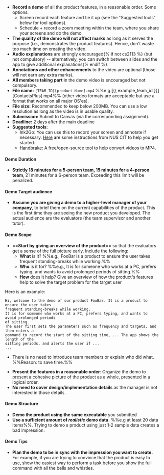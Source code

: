 
* **Record a demo** of all the product features, in a reasonable order. Some options:
  * Screen record each feature and tie it up (see the  "Suggested tools" below for tool options).
  * Schedule + record a zoom meeting within the team, where you share your screens and do the demo.
* **The quality of the demo will not affect marks** as long as it serves the purpose (i.e., demonstrates the product features). Hence, don't waste too much time on creating the video.
* **Audio explanations** are strongly encouraged{% if not cs2113 %} (but not compulsory) -- alternatively, you can switch between slides and the app to give additional explanations{% endif %}.
* **Annotations and other enhancements** to the video are optional (those will not earn any extra marks).
* **All members taking part** in the demo video is encouraged but not compulsory.
* **File name:** `[TEAM_ID][product Name].mp4`  %%e.g.[{{ example_team_id }}][ContactsPlus].mp4%% (other video formats are acceptable but use a format that works on all major OS'es).
* **File size:** Recommended to keep below 200MB. You can use a low resolution as long as the video is in usable quality.
* **Submission:** Submit to Canvas (via the corresponding assignment).
* **Deadline:** 2 days after the main deadline
* **Suggested tools:**
  * Ink2Go: You can use this to record your screen and annotate if necessary. [Here](https://wiki.nus.edu.sg/display/cit/Ink2go+Instructions+for+Students) are some instructions from NUS CIT to help you get started.
  * [Handbrake](https://handbrake.fr/): A free/open-source tool to help convert videos to MP4.

#### <span class="badge bg-info">Demo</span> <span class="text-info">Duration</span>

* **Strictly 18 minutes for a 5-person team, 15 minutes for a 4-person team**, 21 minutes for a 6-person team. Exceeding this limit will be penalized.
<!--
* **An additional 5 minutes will be given to set up** i.e., you will be given access to the demo station 5 minutes before your allocated start time.~~
-->

#### <span class="badge bg-info">Demo</span> <span class="text-info">Target audience</span>

* **Assume you are giving a demo to a higher-level manager of your company**, to brief them on the current capabilities of the product. This is the first time they are seeing the new product you developed. The actual audience are the evaluators (the team supervisor and another tutor).

#### <span class="badge bg-info">Demo</span> <span class="text-info">Scope</span>

* ==**Start by giving an overview of the product**== so that the evaluators get a sense of the full picture early. Include the following:
  * **What** is it? %%e.g., FooBar is a product to ensure the user takes frequent standing-breaks while working.%%
  * **Who** is it for? %%e.g., It is for someone who works at a PC, prefers typing, and wants to avoid prolonged periods of sitting.%%
  * **How** does it help? Give an overview of how the product's features help to solve the target problem for the target user

<div class="indented-level2">

Here is an example:
```{.no-line-numbers}
Hi, welcome to the demo of our product FooBar. It is a product to ensure the user takes
frequent standing-breaks while working.
It is for someone who works at a PC, prefers typing, and wants to avoid prolonged periods
of sitting.
The user first sets the parameters such as frequency and targets, and then enters a
command to record the start of the sitting time, ... The app shows the length of the
sitting periods, and alerts the user if ...
...
```
</div>

* There is no need to introduce team members or explain who did what. %%Reason: to save time.%%
<!--
* It is fine for one member (or only some members) to take part in creating the video, although sharing the load among team members is encourages.
* **Each person should do a fair share of the demo**. However, it's OK for one member to do all the typing.
* **There is no need for each person to demo their own work**.
-->
* **Present the features in a reasonable order**: Organize the demo to present a cohesive picture of the product as a whole, presented in a logical order.
* **No need to cover design/implementation details** as the manager is not interested in those details.

#### <span class="badge bg-info">Demo</span> <span class="text-info">Structure</span>

* **Demo the product using the same executable** you submitted <!--, on your own laptop, using the TV.-->
* **Use a sufficient amount of <tooltip content="`Mr aaa` is not a realistic person name">_realistic_</tooltip> demo data.** %%e.g at least 20 data items%%. Trying to demo a product using just 1-2 sample data creates a bad impression.
<!--
* **It can be a _sitting down_ demo.** You'll be demonstrating the features using the TV while sitting down. But you may stand around the TV if you prefer that way.
* **It will be an uninterrupted demo.** The audience members will not interrupt you during the demo. That means you should finish within the given time.
* **Dress code**: The level of formality is up to you, but it is recommended that the whole team dress at the same level.
-->

#### <span class="badge bg-info">Demo</span> <span class="text-info">Tips</span>

* **Plan the demo to be in sync with the impression you want to create.** For example, if you are trying to convince that the product is easy to use, show the easiest way to perform a task before you show the full command with all the bells and whistles.

<!--
* **Spend as much time as possible on demonstrating the actual product.** Not recommended to use slides (if you do, use them sparingly) or videos or lengthy narrations.
Avoid skits, re-enactments, dramatizations etc. This is not a sales pitch or an informercial. While you need to show how a user use the product to get value, but you don’t need to act like an imaginary user. For example,<br>
[Instead of this] `Jim get’s a call from boss. "Ring ring", "hello", "oh hi Jim, can we postpone the meeting?" "Sure". Jim hang up and curses the boss under his breath. Now he starts typing ..etc.`<br>
[do this] `If Jim needs to postpone the meeting, he can type …`<br>
It’s not that dramatization is bad or we don’t like it. We simply don’t have enough time for it.
Note that CS2101 demo requirements may differ. Different context → Different requirements.
* **Showcase how the feature improves the user’s life** rather than simply describe each feature.
* **Rehearse the steps well** and ensure you can do a smooth demo. ==Find a [_golden path_](https://www.ibtimes.co.uk/sleight-hand-white-lies-bottle-scotch-how-apple-pulled-off-first-iphone-launch-1600085) and stick to it==. Poor quality demos can affect your grade.
* **Don’t waste time repeating things the target audience already knows.** e.g. no need to say things like "We are students from NUS, SoC".
* **No need to introduce next presenter** at the end of your part %%Reason: to save time%%.


#### <span class="badge bg-info">Demo</span> <span class="text-info">Special circumstances</span>

* **If a significant feature was not merged on time:** inform the tutor and get permission to show the unmerged feature using your own version of the code. Obviously, unmerged features earn much less marks than a merged equivalent but something is better than nothing.
* **If you are unable to come to the demo due to a valid reason**, submit the evidence of your excuse %%e.g., MC%% to prof. The demo is part of module grading and ==absence without a valid reason== will cause you to lose marks.
-->
